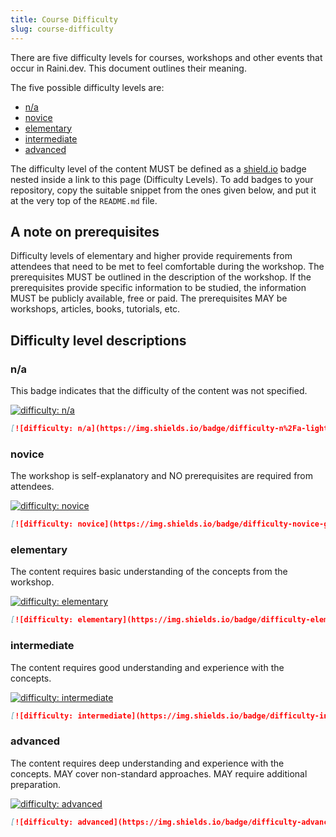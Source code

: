 ```yaml
---
title: Course Difficulty
slug: course-difficulty
---
```


There are five difficulty levels for courses, workshops and other events that occur in Raini.dev. This document outlines their meaning.

The five possible difficulty levels are:

- [n/a](#n/a)
- [novice](#novice)
- [elementary](#elementary)
- [intermediate](#intermediate)
- [advanced](#advanced)

The difficulty level of the content MUST be defined as a [shield.io](http://shields.io) badge nested inside a link to this page (Difficulty Levels). To add badges to your repository, copy the suitable snippet from the ones given below, and put it at the very top of the `README.md` file.

## A note on prerequisites

Difficulty levels of elementary and higher provide requirements from attendees that need to be met to feel comfortable during the workshop. The prerequisites MUST be outlined in the description of the workshop. If the prerequisites provide specific information to be studied, the information MUST be publicly available, free or paid. The prerequisites MAY be workshops, articles, books, tutorials, etc.

## Difficulty level descriptions

### n/a

This badge indicates that the difficulty of the content was not specified.

[![difficulty: n/a](https://img.shields.io/badge/difficulty-n%2Fa-lightgrey)](https://raini.dev/docs/content-difficulty)

```markdown
[![difficulty: n/a](https://img.shields.io/badge/difficulty-n%2Fa-lightgrey)](https://raini.dev/docs/content-difficulty)
```

### novice

The workshop is self-explanatory and NO prerequisites are required from attendees.

[![difficulty: novice](https://img.shields.io/badge/difficulty-novice-green)](https://raini.dev/docs/content-difficulty)

```markdown
[![difficulty: novice](https://img.shields.io/badge/difficulty-novice-green)](https://raini.dev/docs/content-difficulty)
```

### elementary

The content requires basic understanding of the concepts from the workshop.

[![difficulty: elementary](https://img.shields.io/badge/difficulty-elementary-yellow)](https://raini.dev/docs/content-difficulty)

```markdown
[![difficulty: elementary](https://img.shields.io/badge/difficulty-elementary-yellow)](https://raini.dev/docs/content-difficulty)
```

### intermediate

The content requires good understanding and experience with the concepts.

[![difficulty: intermediate](https://img.shields.io/badge/difficulty-intermediate-orange)](https://raini.dev/docs/content-difficulty)

```markdown
[![difficulty: intermediate](https://img.shields.io/badge/difficulty-intermediate-orange)](https://raini.dev/docs/content-difficulty)
```

### advanced

The content requires deep understanding and experience with the concepts. MAY cover non-standard approaches. MAY require additional preparation.

[![difficulty: advanced](https://img.shields.io/badge/difficulty-advanced-red)](https://raini.dev/docs/content-difficulty)

```markdown
[![difficulty: advanced](https://img.shields.io/badge/difficulty-advanced-red)](https://raini.dev/docs/content-difficulty)
```
